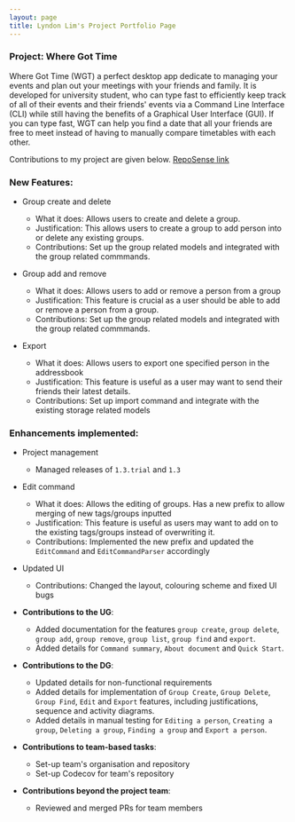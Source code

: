 ```yaml
---
layout: page
title: Lyndon Lim's Project Portfolio Page
---
```


### Project: Where Got Time

Where Got Time (WGT) a perfect desktop app dedicate to managing your events and plan out your meetings with your friends and family. It is developed for university student, who can type fast to efficiently keep track of all of their events and their friends' events via a Command Line Interface (CLI) while still having the benefits of a Graphical User Interface (GUI). If you can type fast, WGT can help you find a date that all your friends are free to meet instead of having to manually compare timetables with each other.

Contributions to my project are given below. [RepoSense link](https://nus-cs2103-ay2223s2.github.io/tp-dashboard/?search=CS2103T-t09-2&sort=groupTitle%20dsc&sortWithin=title&since=2023-02-17&timeframe=commit&mergegroup=&groupSelect=groupByRepos&breakdown=false&tabOpen=true&tabType=authorship&tabAuthor=lyndonlim27&tabRepo=AY2223S2-CS2103T-T09-2%2Ftp%5Bmaster%5D&authorshipIsMergeGroup=false&authorshipFileTypes=docs~functional-code~test-code~other&authorshipIsBinaryFileTypeChecked=false&authorshipIsIgnoredFilesChecked=false)

### New Features:
* Group create and delete
  * What it does: Allows users to create and delete a group.
  * Justification: This allows users to create a group to add person into or delete any existing groups.
  * Contributions: Set up the group related models and integrated with the group related commmands.

* Group add and remove
  * What it does: Allows users to add or remove a person from a group
  * Justification: This feature is crucial as a user should be able to add or remove a person from a group.
  * Contributions: Set up the group related models and integrated with the group related commmands.

* Export
  * What it does: Allows users to export one specified person in the addressbook
  * Justification: This feature is useful as a user may want to send their friends their latest details.
  * Contributions: Set up import command and integrate with the existing storage related models

### Enhancements implemented:

* Project management
  * Managed releases of `1.3.trial` and `1.3` 

* Edit command
  * What it does: Allows the editing of groups. Has a new prefix to allow merging of new tags/groups inputted
  * Justification: This feature is useful as users may want to add on to the existing tags/groups instead of overwriting it.
  * Contributions: Implemented the new prefix and updated the `EditCommand` and `EditCommandParser` accordingly

* Updated UI
  * Contributions: Changed the layout, colouring scheme and fixed UI bugs

* **Contributions to the UG**:
  * Added documentation for the features `group create`, `group delete`, `group add`, `group remove`, `group list`, `group find` and `export`.
  * Added details for `Command summary`, `About document` and `Quick Start`.

* **Contributions to the DG**:
  * Updated details for non-functional requirements
  * Added details for implementation of `Group Create`, `Group Delete`, `Group Find`, `Edit` and `Export` features, including justifications, sequence and activity diagrams. 
  * Added details in manual testing for `Editing a person`, `Creating a group`, `Deleting a group`, `Finding a group` and `Export a person`.

* **Contributions to team-based tasks**:
  * Set-up team's organisation and repository
  * Set-up Codecov for team's repository

* **Contributions beyond the project team**:
  * Reviewed and merged PRs for team members 
